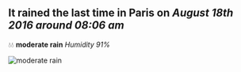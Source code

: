 ## It rained the last time in Paris on *August 18th 2016 around 08:06 am*
💧💧  **moderate rain** *Humidity 91%*

![moderate rain](http://openweathermap.org/img/w/10d.png)
